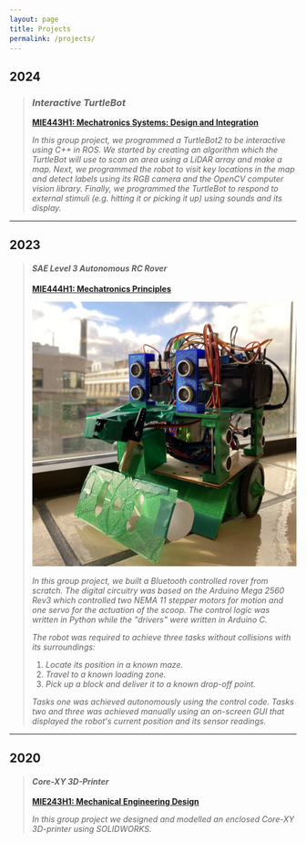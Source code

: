 ```yaml
---
layout: page
title: Projects
permalink: /projects/
---
```


## 2024

>### ***Interactive TurtleBot***
>
>[**MIE443H1: Mechatronics Systems: Design and Integration**](https://engineering.calendar.utoronto.ca/course/mie443h1)
>
>*In this group project, we programmed a TurtleBot2 to be interactive using C++ in ROS. We started by creating an algorithm which the TurtleBot will use to scan an area using a LiDAR array and make a map. Next, we programmed the robot to visit key locations in the map and detect labels using its RGB camera and the OpenCV computer vision library. Finally, we programmed the TurtleBot to respond to external stimuli (e.g. hitting it or picking it up) using sounds and its display.*

---

## 2023

>#### ***SAE Level 3 Autonomous RC Rover***
>
>[**MIE444H1: Mechatronics Principles**](https://engineering.calendar.utoronto.ca/course/mie444h1)
>
>![MIE444 Rover](https://raw.githubusercontent.com/Brendan-Lobo/Brendan-Lobo.github.io/main/assets/MIE444/TapeBot-SunShot.jpg)
>
>*In this group project, we built a Bluetooth controlled rover from scratch. The digital circuitry was based on the Arduino Mega 2560 Rev3 which controlled two NEMA 11 stepper motors for motion and one servo for the actuation of the scoop. The control logic was written in Python while the "drivers" were written in Arduino C.*
>
>*The robot was required to achieve three tasks without collisions with its surroundings:*
>
>1. *Locate its position in a known maze.*
>2. *Travel to a known loading zone.*
>3. *Pick up a block and deliver it to a known drop-off point.*
>
>*Tasks one was achieved autonomously using the control code. Tasks two and three was achieved manually using an on-screen GUI that displayed the robot's current position and its sensor readings.*

---

## 2020

>#### ***Core-XY 3D-Printer***
>
>[**MIE243H1: Mechanical Engineering Design**](https://engineering.calendar.utoronto.ca/course/mie243h1)
>
>*In this group project we designed and modelled an enclosed Core-XY 3D-printer using SOLIDWORKS.*
